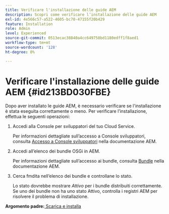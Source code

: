 ```yaml
---
title: Verificare l'installazione delle guide AEM
description: Scopri come verificare l’installazione delle guide AEM
exl-id: 4e566c57-a522-4605-bc70-47155f20b429
feature: Installation
role: Admin
level: Experienced
source-git-commit: 0513ecac38840a4cc649758bd1180edff1f8aed1
workflow-type: tm+mt
source-wordcount: '128'
ht-degree: 0%

---
```


# Verificare l&#39;installazione delle guide AEM {#id213BD030FBE}

Dopo aver installato le guide AEM, è necessario verificare se l&#39;installazione è stata eseguita correttamente o meno. Per verificare l’installazione, effettua le seguenti operazioni:

1. Accedi alla Console per sviluppatori del tuo Cloud Service.

   Per informazioni dettagliate sull’accesso a Console sviluppatori, consulta [Accesso a Console sviluppatori](https://experienceleague.adobe.com/docs/experience-manager-learn/cloud-service/debugging/debugging-aem-as-a-cloud-service/developer-console.html) nella documentazione AEM.

1. Accedi all’elenco dei bundle OSGi in AEM.

   Per informazioni dettagliate sull’accesso ai bundle, consulta [Bundle](https://experienceleague.adobe.com/docs/experience-manager-learn/cloud-service/debugging/debugging-aem-as-a-cloud-service/developer-console.html?lang=en#bundles) nella documentazione AEM.

1. Cerca fmdita nell’elenco dei bundle e controllane lo stato.

   Lo stato dovrebbe mostrare *Attivo* per i bundle distribuiti correttamente. Se uno dei bundle non ha uno stato Attivo, controlla i registri AEM per risolvere il problema di installazione.


**Argomento padre:**[ Scarica e installa](download-install.md)
